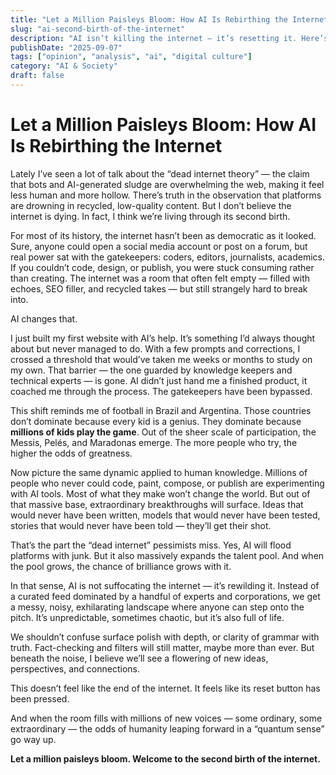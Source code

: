 ```yaml
---
title: "Let a Million Paisleys Bloom: How AI Is Rebirthing the Internet"
slug: "ai-second-birth-of-the-internet"
description: "AI isn’t killing the internet — it’s resetting it. Here’s why this moment feels like the second birth of the web."
publishDate: "2025-09-07"
tags: ["opinion", "analysis", "ai", "digital culture"]
category: "AI & Society"
draft: false
---
```





# Let a Million Paisleys Bloom: How AI Is Rebirthing the Internet

Lately I’ve seen a lot of talk about the “dead internet theory” — the claim that bots and AI-generated sludge are overwhelming the web, making it feel less human and more hollow. There’s truth in the observation that platforms are drowning in recycled, low-quality content. But I don’t believe the internet is dying. In fact, I think we’re living through its second birth.  

For most of its history, the internet hasn’t been as democratic as it looked. Sure, anyone could open a social media account or post on a forum, but real power sat with the gatekeepers: coders, editors, journalists, academics. If you couldn’t code, design, or publish, you were stuck consuming rather than creating. The internet was a room that often felt empty — filled with echoes, SEO filler, and recycled takes — but still strangely hard to break into.  

AI changes that.  

I just built my first website with AI’s help. It’s something I’d always thought about but never managed to do. With a few prompts and corrections, I crossed a threshold that would’ve taken me weeks or months to study on my own. That barrier — the one guarded by knowledge keepers and technical experts — is gone. AI didn’t just hand me a finished product, it coached me through the process. The gatekeepers have been bypassed.  

This shift reminds me of football in Brazil and Argentina. Those countries don’t dominate because every kid is a genius. They dominate because **millions of kids play the game**. Out of the sheer scale of participation, the Messis, Pelés, and Maradonas emerge. The more people who try, the higher the odds of greatness.  

Now picture the same dynamic applied to human knowledge. Millions of people who never could code, paint, compose, or publish are experimenting with AI tools. Most of what they make won’t change the world. But out of that massive base, extraordinary breakthroughs will surface. Ideas that would never have been written, models that would never have been tested, stories that would never have been told — they’ll get their shot.  

That’s the part the “dead internet” pessimists miss. Yes, AI will flood platforms with junk. But it also massively expands the talent pool. And when the pool grows, the chance of brilliance grows with it.  

In that sense, AI is not suffocating the internet — it’s rewilding it. Instead of a curated feed dominated by a handful of experts and corporations, we get a messy, noisy, exhilarating landscape where anyone can step onto the pitch. It’s unpredictable, sometimes chaotic, but it’s also full of life.  

We shouldn’t confuse surface polish with depth, or clarity of grammar with truth. Fact-checking and filters will still matter, maybe more than ever. But beneath the noise, I believe we’ll see a flowering of new ideas, perspectives, and connections.  

This doesn’t feel like the end of the internet. It feels like its reset button has been pressed.  

And when the room fills with millions of new voices — some ordinary, some extraordinary — the odds of humanity leaping forward in a “quantum sense” go way up.  

**Let a million paisleys bloom. Welcome to the second birth of the internet.**  
